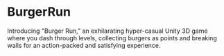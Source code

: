 # BurgerRun
Introducing "Burger Run," an exhilarating hyper-casual Unity 3D game where you dash through levels, collecting burgers as points and breaking walls for an action-packed and satisfying experience.
